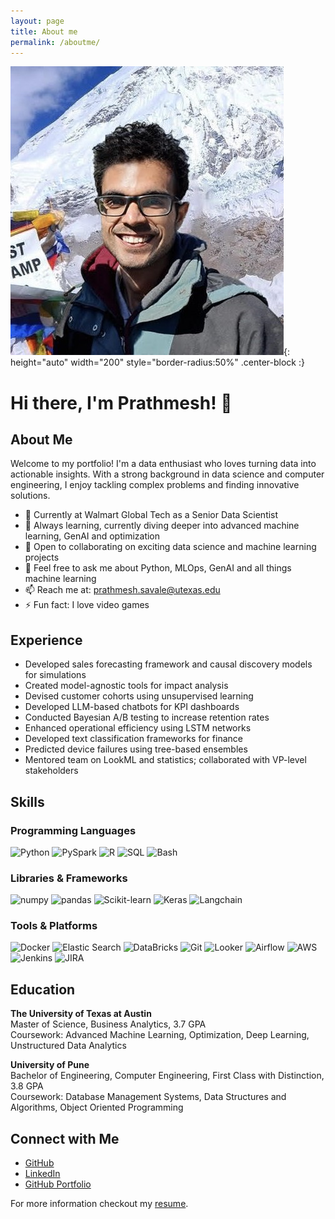 ```yaml
---
layout: page
title: About me
permalink: /aboutme/
---
```


![my_mugshot](/img/mugshot_me.png){: height="auto" width="200" style="border-radius:50%" .center-block :}

# Hi there, I'm Prathmesh! 👋

## About Me
Welcome to my portfolio! I'm a data enthusiast who loves turning data into actionable insights. With a strong background in data science and computer engineering, I enjoy tackling complex problems and finding innovative solutions.

- 🔭 Currently at Walmart Global Tech as a Senior Data Scientist
- 🌱 Always learning, currently diving deeper into advanced machine learning, GenAI and optimization
- 👯 Open to collaborating on exciting data science and machine learning projects
- 💬 Feel free to ask me about Python, MLOps, GenAI and all things machine learning
- 📫 Reach me at: [prathmesh.savale@utexas.edu](mailto:prathmesh.savale@utexas.edu)
- ⚡ Fun fact: I love video games

## Experience
- Developed sales forecasting framework and causal discovery models for simulations
- Created model-agnostic tools for impact analysis
- Devised customer cohorts using unsupervised learning
- Developed LLM-based chatbots for KPI dashboards
- Conducted Bayesian A/B testing to increase retention rates
- Enhanced operational efficiency using LSTM networks
- Developed text classification frameworks for finance
- Predicted device failures using tree-based ensembles
- Mentored team on LookML and statistics; collaborated with VP-level stakeholders

## Skills
### Programming Languages
![Python](https://img.shields.io/badge/-Python-3776AB?style=flat-square&logo=python&logoColor=white)
![PySpark](https://img.shields.io/badge/-PySpark-E25A1C?style=flat-square&logo=apache-spark&logoColor=white)
![R](https://img.shields.io/badge/-R-276DC3?style=flat-square&logo=r&logoColor=white)
![SQL](https://img.shields.io/badge/-SQL-4479A1?style=flat-square&logo=postgresql&logoColor=white)
![Bash](https://img.shields.io/badge/-Bash-4EAA25?style=flat-square&logo=gnu-bash&logoColor=white)

### Libraries & Frameworks
![numpy](https://img.shields.io/badge/-numpy-013243?style=flat-square&logo=numpy&logoColor=white)
![pandas](https://img.shields.io/badge/-pandas-150458?style=flat-square&logo=pandas&logoColor=white)
![Scikit-learn](https://img.shields.io/badge/-Scikit--learn-F7931E?style=flat-square&logo=scikit-learn&logoColor=white)
![Keras](https://img.shields.io/badge/-Keras-D00000?style=flat-square&logo=keras&logoColor=white)
![Langchain](https://img.shields.io/badge/-Langchain-000000?style=flat-square&logo=langchain&logoColor=white)

### Tools & Platforms
![Docker](https://img.shields.io/badge/-Docker-2496ED?style=flat-square&logo=docker&logoColor=white)
![Elastic Search](https://img.shields.io/badge/-Elastic_Search-005571?style=flat-square&logo=elasticsearch&logoColor=white)
![DataBricks](https://img.shields.io/badge/-DataBricks-FF3621?style=flat-square&logo=databricks&logoColor=white)
![Git](https://img.shields.io/badge/-Git-F05032?style=flat-square&logo=git&logoColor=white)
![Looker](https://img.shields.io/badge/-Looker-4285F4?style=flat-square&logo=looker&logoColor=white)
![Airflow](https://img.shields.io/badge/-Airflow-017CEE?style=flat-square&logo=apache-airflow&logoColor=white)
![AWS](https://img.shields.io/badge/-AWS-232F3E?style=flat-square&logo=amazon-aws&logoColor=white)
![Jenkins](https://img.shields.io/badge/-Jenkins-D24939?style=flat-square&logo=jenkins&logoColor=white)
![JIRA](https://img.shields.io/badge/-JIRA-0052CC?style=flat-square&logo=jira&logoColor=white)

## Education
**The University of Texas at Austin**  
Master of Science, Business Analytics, 3.7 GPA  
Coursework: Advanced Machine Learning, Optimization, Deep Learning, Unstructured Data Analytics

**University of Pune**  
Bachelor of Engineering, Computer Engineering, First Class with Distinction, 3.8 GPA  
Coursework: Database Management Systems, Data Structures and Algorithms, Object Oriented Programming

## Connect with Me
- [GitHub](https://github.com/praths007)
- [LinkedIn](https://linkedin.com/in/prathmeshsavale)
- [GitHub Portfolio](https://praths007.github.io)

For more information checkout my [resume](/assets/prathmesh_savale_resume.pdf).